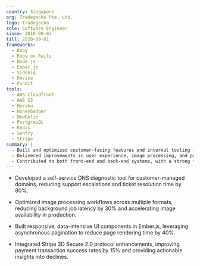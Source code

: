 ```yaml
---
country: Singapore
org: Tradegecko Pte. Ltd.
logo: tradegecko
role: Software Engineer
since: 2018-09-03
till: 2020-09-01
frameworks:
  - Ruby
  - Ruby on Rails
  - Node.js
  - Ember.js
  - Sidekiq
  - Devise
  - Pundit
tools:
  - AWS Cloudfront
  - AWS S3
  - Heroku
  - Honeybadger
  - NewRelic
  - PostgresQL
  - Redis
  - Sentry
  - Stripe
summary: |
  - Built and optimized customer-facing features and internal tooling for TradeGecko’s B2B commerce platform. 
  - Delivered improvements in user experience, image processing, and payment success rates. 
  - Contributed to both front-end and back-end systems, with a strong focus on performance, resilience, and usability.
---
```


- Developed a self-service DNS diagnostic tool for customer-managed domains, reducing support escalations and ticket resolution time by 80%.

- Optimized image processing workflows across multiple formats, reducing background job latency by 30% and accelerating image availability in production.

- Built responsive, data-intensive UI components in Ember.js, leveraging asynchronous pagination to reduce page rendering time by 40%.

- Integrated Stripe 3D Secure 2.0 protocol enhancements, improving payment transaction success rates by 15% and providing actionable insights into declines.
